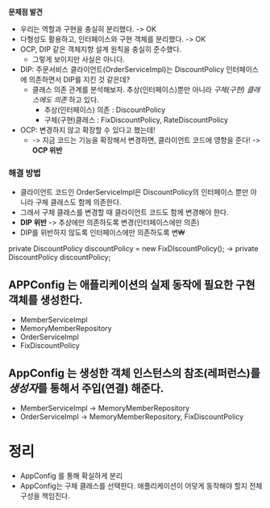 **문제점 발견**
- 우리는 역할과 구현을 충실히 분리했다. -> OK
- 다형성도 활용하고, 인터페이스와 구현 객체를 분리했다. -> OK
- OCP, DIP 같은 객체지향 설계 원칙을 충실히 준수했다.
  - 그렇게 보이지만 사실은 아니다.
- DIP: 주문서비스 클라이언트(OrderServiceImpl)는 DiscountPolicy 인터페이스에 의존하면서 DIP를 지킨 것 같은데?
  - 클래스 의존 관계를 분석해보자. 추상(인터페이스)뿐만 아니라 *구체(구현) 클래스에도 의존* 하고 있다.
    - 추상(인터페이스) 의존 : DiscountPolicy
    - 구체(구현)클래스 : FixDiscountPolicy, RateDiscountPolicy
- OCP: 변경하지 않고 확장할 수 있다고 했는데!
  - -> 지금 코드는 기능을 확장해서 변경하면, 클라이언트 코드에 영향을 준다! -> **OCP 위반**

### 해결 방법
- 클라이언트 코드인 OrderServiceImpl은 DiscountPolicy의 인터페이스 뿐만 아니라 구체 클래스도 함께 의존한다.
- 그래서 구체 클래스를 변경할 때 클라이언트 코드도 함께 변경해야 한다.
- **DIP 위반** -> 추상에만 의존하도록 변경(인터페이스에만 의존)
- DIP를 위반하지 않도록 인터페이스에만 의존하도록 변₩

private DiscountPolicy discountPolicy = new FixDIscountPolicy();
          ->
private DiscountPolicy discountPolicy;

## APPConfig 는 애플리케이션의 실제 동작에 필요한 **구현 객체**를 생성한다.
- MemberServiceImpl
- MemoryMemberRepository
- OrderServiceImpl
- FixDiscountPolicy
## AppConfig 는 생성한 객체 인스턴스의 참조(레퍼런스)를 *생성자*를 통해서 주입(연결) 해준다.
- MemberServiceImpl -> MemoryMemberRepository
- OrderServiceImpl -> MemoryMemberRepository, FixDiscountPolicy

# 정리 
- AppConfig 를 통해 확실하게 분리
- AppConfig는 구체 클래스를 선택한다. 애플리케이션이 어덯게 동작해야 할지 전체 구성을 책임진다.